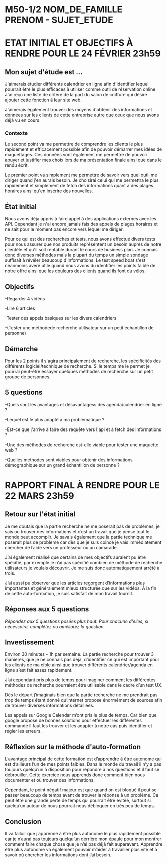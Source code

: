 # M50-1/2 NOM_DE_FAMILLE PRENOM - SUJET_ETUDE

# ETAT INITIAL ET OBJECTIFS À RENDRE POUR LE 24 FÉVRIER 23h59

## Mon sujet d'étude est ...

J'aimerais étudier différents calendrier en ligne afin d'identifier lequel pourrait être le plus efficaces à utiliser comme outil de réservation online. J'ai reçu une liste de critère de la part du salon de coiffure qui désire ajouter cette fonction à leur site web.

J'aimerais également trouver des moyens d'obtenir des informations et données sur les clients de cette entreprise autre que ceux que nous avons déjà vu en cours.

### Contexte

Le second point va me permettre de comprendre les clients le plus rapidement et efficacement possible afin de pouvoir démarrer mes idées de maquettages. Ces données vont également me permettre de pouvoir apuyer et justifier mes choix lors de ma présentation finale ainsi que dans le rendu écrit.

Le premier point va simplement me permettre de savoir vers quel outil me diriger quand j'en aurais besoin. Je choisirai celui qui me permettra le plus rapidement et simplement de fetch des informations quant à des plages horaires ainsi qu'en inscrire des nouvelles.

## État initial

Nous avons déjà appris à faire appel à des applications externes avec les API. Cependant je n'ai encore jamais fais des appels de plages horaires et ne sait pour le moment pas encore vers lequel me diriger.

Pour ce qui est des recherches et tests, nous avons effectué divers tests pour nous assurer que nos produits représentent un besoin auprès de notre clientèle et qu'il soit rentable durant le cours de business plan. Je connais donc diverses méthodes mais la plupart du temps un simple sondage suffisait à révéler beaucoup d'informations. Le test speed boat s'est néanmoins avéré utile quand nous avons du identifier les points faible de notre offre ainsi que les douleurs des clients quand ils font du vélos.


## Objectifs

-Regarder 4 vidéos

-Lire 6 articles

-Tester des appels basiques sur les divers calendriers

-(Tester une méthodede recherche utilisateur sur un petit échantillon de personne)

## Démarche

Pour les 2 points il s'agira principalement de recherche, les spécificités des différents logiciel/technique de recherche. Si le temps me le permet je pourrai peut-être essayer quelques méthodes de recherche sur un petit groupe de personnes.

## 5 questions

-Quels sont les avantages et désavantagess des agenda/calendrier en ligne ?

-Lequel est le plus adapté à ma problèmatique ?

-Est-ce que j'arrive à faire des requête vers l'api et à fetch des informations ?

-Une des méthodes de recherche est-elle viable pour tester une maquette web ?

-Quelles méthodes sont viables pour obtenir des informations démographique sur un grand échantillon de personne ?

# RAPPORT FINAL À RENDRE POUR LE 22 MARS 23h59

## Retour sur l'état initial

Je me doutais que la partie recherche ne me poserait pas de problèmes, je sais ou trouver des informations et c’est un travail que je pense tout le monde peut accomplir. Je savais également que la partie technique me poserait plus de problème car dès que je suis coincé je vais immédiatement chercher de l’aide vers un professeur ou un camarade.

J’ai également réalisé que certains de mes objectifs auraient pu être spécifié, par exemple je n’ai pas spécifié combien de méthode de recherche utilisateurs je voulais découvrir. Je me suis donc automatiquement arrêté à trois.

J’ai aussi pu observer que les articles regorgent d’informations plus importantes et généralement mieux structurée que sur les vidéos.
À la fin de cette auto-formation, je suis satisfait de mon travail fournit.

## Réponses aux 5 questions

_Répondez aux 5 questions posées plus haut. Pour chacune d'elles, si nécessaire, complétez ou améliorez la question._

## Investissement

Environ 30 minutes - 1h par semaine. La partie recherche pour trouver 3 manières, que je ne connais pas déjà, d’identifier ce qui est important pour les clients de ma cible ainsi que trouver différents calendrier/agenda en ligne s’est fait assez rapidement.

J’ai cependant pris plus de temps pour imaginer comment les différentes méthodes de recherche pourraient être utilisable dans le cadre d’un test UX.

Dès le départ j’imaginais bien que la partie recherche ne me prendrait pas trop de temps étant donné qu’internet propose énormément de sources afin de trouver diverses informations détaillées.

Les appels sur Google Calendar m’ont pris le plus de temps. Car bien que google propose de bonnes solutions pour effectuer les différentes commande il faut les trouver et les adapter à notre cas puis identifier et régler les erreurs.


## Réflexion sur la méthode d'auto-formation

L’avantage principal de cette formation est d’apprendre à être autonome qui est d’ailleurs l’un de mes points faibles. Dans le monde du travail il n’y a pas toujours quelqu’un à disposition pour répondre à nos questions et il faut se débrouiller. Cette exercice nous apprends donc comment bien nous documenter et où trouver des informations.

Cependant, le point négatif majeur est que quand on est bloqué il peut se passer beaucoup de temps avant de trouver la réponse à un problème. Ca peut être une grande perte de temps qui pourrait être évitée, surtout si quelqu’un autour de nous pourrait nous débloquer en très peu de temps.


## Conclusion

Il va falloir que j’apprenne à être plus autonome le plus rapidement possible car je n’aurai pas toujours quelqu’un derrière mon épaule pour mon montrer comment faire chaque chose que je n’ai pas déjà fait auparavant.
Apprendre  être plus autonome va également pouvoir m’aider à travailler plus vite et à savoir où chercher les informations dont j’ai besoin.
